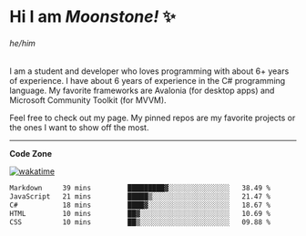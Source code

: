 
<!--
**MoonstoneStudios/MoonstoneStudios** is a ✨ _special_ ✨ repository because its `README.md` (this file) appears on your GitHub profile.

Here are some ideas to get you started:

- 🔭 I’m currently working on ...
- 🌱 I’m currently learning ...
- 👯 I’m looking to collaborate on ...
- 🤔 I’m looking for help with ...
- 💬 Ask me about ...
- 📫 How to reach me: ...
- 😄 Pronouns: ...
- ⚡ Fun fact: ...
-->

# Hi I am _Moonstone!_  ✨
###### he/him

I am a student and developer who loves programming with about 6+ years of experience. 
I have about 6 years of experience in the C# programming language. 
My favorite frameworks are Avalonia (for desktop apps) and Microsoft Community Toolkit (for MVVM).

Feel free to check out my page. My pinned repos are my favorite projects or the ones I want to show off the most. 

---

**Code Zone**


[![wakatime](https://wakatime.com/badge/user/35c755da-7226-42ef-89f9-892c03fbcf7e.svg?style=for-the-badge)](https://wakatime.com/@35c755da-7226-42ef-89f9-892c03fbcf7e)
<!--START_SECTION:waka-->

```txt
Markdown     39 mins         █████████▓░░░░░░░░░░░░░░░   38.49 %
JavaScript   21 mins         █████▒░░░░░░░░░░░░░░░░░░░   21.47 %
C#           18 mins         ████▓░░░░░░░░░░░░░░░░░░░░   18.67 %
HTML         10 mins         ██▓░░░░░░░░░░░░░░░░░░░░░░   10.69 %
CSS          10 mins         ██▒░░░░░░░░░░░░░░░░░░░░░░   09.88 %
```

<!--END_SECTION:waka-->

